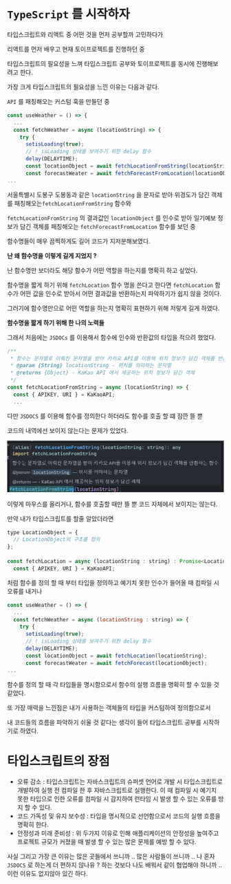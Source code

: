 # `TypeScript` 를 시작하자

타입스크립트와 리액트 중 어떤 것을 먼저 공부할까 고민하다가

리액트를 먼저 배우고 현재 토이프로젝트를 진행하던 중

타입스크립트의 필요성을 느껴 타입스크립트 공부와 토이프로젝트를 동시에 진행해보려고 한다.

가장 크게 타입스크립트의 필요성을 느낀 이유는 다음과 같다.

`API` 를 패칭해오는 커스텀 훅을 만들던 중

```jsx
const useWeather = () => {
  ...
  const fetchWeather = async (locationString) => {
    try {
      setisLoading(true);
      // ! isLoading 상태를 보여주기 위한 delay 함수
      delay(DELAYTIME);
      const locationObject = await fetchLocationFromString(locationString);
      const forecastWeater = await fetchForecastFromLocation(locationObject);
...
```

서울특별시 도봉구 도봉동과 같은 `locationString` 을 문자로 받아 위경도가 담긴 객체를 패칭해오는`fetchLocationFromString` 함수와

`fetchLocationFromString` 의 결과값인 `locationObject` 를 인수로 받아 일기예보 정보가 담긴 객체를 패칭해오는 `fetchForecastFromLocation` 함수를 보던 중

함수명들이 매우 끔찍하게도 길어 코드가 지저분해보였다.

**난 왜 함수명을 이렇게 길게 지었지 ?**

난 함수명만 보더라도 해당 함수가 어떤 역할을 하는지를 명확히 하고 싶었다.

함수명을 짧게 하기 위해 `fetchLocation` 함수 명을 쓴다고 한다면 `fetchLocation` 함수가 어떤 값을 인수로 받아서 어떤 결과값을 반환하는지 파악하기가 쉽지 않을 것이다.

그러기에 함수명만으로 어떤 역할을 하는지 명확히 표현하기 위해 저렇게 길게 하였다.

**함수명을 짧게 하기 위해 한 나의 노력들**

그래서 처음에는 `JSDOCs` 를 이용해서 함수에 인수와 반환값의 타입을 적으려 했었다.

```jsx
/**
 * 함수는 문자열로 이뤄진 문자열을 받아 카카오 API를 이용해 위치 정보가 담긴 객체를 반환하는 함수
 * @param {String} locationString - 위치를 의미하는 문자열
 * @returns {Object} - KaKao API 에서 제공하는 위치 정보가 담긴 객체
 */
const fetchLocationFromString = async (locationString) => {
  const { APIKEY, URI } = KaKaoAPI;
  ...
```

다만 `JSDOCS` 를 이용해 함수를 정의한다 하더라도 함수를 호출 할 떄 잠깐 뜰 뿐

코드의 내역에선 보이지 않는다는 문제가 있었다.

![alt text](image.png)

이렇게 마우스를 올리거나, 함수를 호출할 때만 뜰 뿐 코드 자체에서 보이지는 않는다.

만약 내가 타입스크립트를 할줄 알았더라면

```jsx
type LocationObject = {
  // LocationObject의 구조를 정의
};

const fetchLocation = async (locationString : string) : Promise<LocationObject> => {
  const { APIKEY, URI } = KaKaoAPI;
```

처럼 함수를 정의 할 때 부터 타입을 정의하고 예기치 못한 인수가 들어올 때 컴파일 시 오류를 내거나

```jsx
const useWeather = () => {
  ...
  const fetchWeather = async (locationString : string) => {
    try {
      setisLoading(true);
      // ! isLoading 상태를 보여주기 위한 delay 함수
      delay(DELAYTIME);
      const locationObject = await fetchLocation(locationString);
      const forecastWeater = await fetchForecast(locationObject);
...
```

함수를 정의 할 때 각 타입들을 명시함으로서 함수의 실행 흐름을 명확히 할 수 있을 것 같았다.

또 가장 매력을 느낀점은 내가 사용하는 객체들의 타입을 커스텀하여 정의함으로서

내 코드들의 흐름을 파악하기 쉬울 것 같다는 생각이 들어 타입스크립트 공부를 시작하기로 하였다.

# 타입스크립트의 장점

- 오류 감소 : 타입스크립트는 자바스크립트의 슈퍼셋 언어로 개발 시 타입스크립트로 개발하여 실행 전 컴파일 한 후 자바스크립트로 실행한다. 이 때 컴파일 시 예기치 못한 타입으로 인한 오류를 컴파일 시 감지하여 런타임 시 발생 할 수 있는 오류를 방지 할 수 있다.
- 코드 가독성 및 유지 보수성 : 타입을 명시적으로 선언함으로서 코드의 실행 흐름을 명확히 한다.
- 안정성과 미래 준비성 : 위 두가지 이유로 인해 애플리케이션의 안정성을 높여주고 프로젝트 규모가 커졌을 때 발생 할 수 있는 많은 문제를 예방 할 수 있다.

사실 그리고 가장 큰 이유는
많은 곳들에서 쓰니까 .. 많은 사람들이 쓰니까 .. 나 혼자 `JSDOCS` 로 하는게 더 편하지 않나유 ? 하는 것보다 나도 배워서 같이 협업해야 하니까 .. 이런 이유도 없지않아 있긴 하다.
